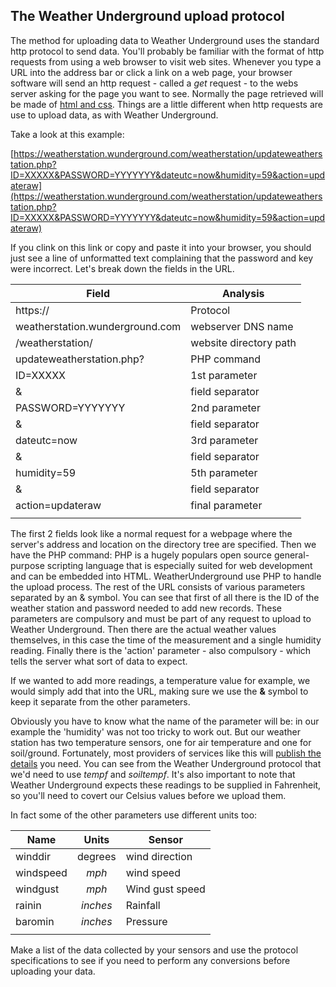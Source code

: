 ## The Weather Underground upload protocol

The method for uploading data to Weather Underground uses the standard http protocol to send data. You'll probably be familiar with the format of http requests from using a web browser to visit web sites. Whenever you type a URL into the address bar  or click a link on a web page, your browser software will send an http request - called a *get* request -  to the webs server asking for the page you want to see. Normally the page retrieved will be made of [html and css](https://www.raspberrypi.org/learning/coder-html-css-lessons/).  Things are a little different when http requests are use to upload data, as with Weather Underground.

Take a look at this example:

[https://weatherstation.wunderground.com/weatherstation/updateweatherstation.php?ID=XXXXX&PASSWORD=YYYYYYY&dateutc=now&humidity=59&action=updateraw](https://weatherstation.wunderground.com/weatherstation/updateweatherstation.php?ID=XXXXX&PASSWORD=YYYYYYY&dateutc=now&humidity=59&action=updateraw)

If you clink on this link or copy and paste it into your browser, you should just see a line of unformatted text complaining that the password and key were incorrect. Let's break down the fields in the URL.

| Field | Analysis |
|-------|----------|
| https:// | Protocol |
| weatherstation.wunderground.com  | webserver DNS name |
| /weatherstation/ | website directory path |
| updateweatherstation.php? | PHP command |
| ID=XXXXX| 1st parameter |
| & | field separator |
| PASSWORD=YYYYYYY | 2nd parameter |
| & | field separator |
| dateutc=now | 3rd parameter |
| & | field separator |
| humidity=59 | 5th parameter |
| & | field separator |
| action=updateraw | final parameter |
|||


The first 2 fields look like a normal request for a webpage where the server's address and location on the directory tree are specified. Then we have the PHP command: PHP is a hugely populars open source general-purpose scripting language that is especially suited for web development and can be embedded into HTML. WeatherUnderground use PHP to handle the upload process. The rest of the URL consists of various parameters separated by an & symbol. You can see that first of all there is the ID of the weather station and password needed to add new records. These parameters are compulsory and must be part of any request to upload to Weather Underground.  Then there are the actual weather values themselves, in this case the time of the measurement and a single humidity reading. Finally there is the 'action' parameter - also compulsory -  which tells the server what sort of data to expect.

If we wanted to add more readings, a temperature value for example, we would simply add that into the URL, making sure we use the **&** symbol to keep it separate from the other parameters.

Obviously you have to know what the name of the parameter will be: in our example the 'humidity' was not too tricky to work out. But our weather station has two temperature sensors, one for air temperature and one for soil/ground. Fortunately, most providers of services like this will [publish the details](http://wiki.wunderground.com/index.php/PWS_-_Upload_Protocol) you need. You can see from the Weather Underground protocol that we'd need to use *tempf* and *soiltempf*. It's also important to note that  Weather Underground expects these readings to be supplied in Fahrenheit, so you'll need to covert our Celsius values before we upload them.

In fact some of the other parameters use different units too:

| Name | Units | Sensor |
|-----|:----:|------|
| winddir| degrees | wind direction|
|windspeed| *mph* | wind speed|
|windgust| *mph* | Wind gust speed|
|rainin| *inches* | Rainfall|
|baromin| *inches* | Pressure|
|||

Make a list of the data collected by your sensors and use the protocol specifications to see if you need to perform any conversions before uploading your data.
